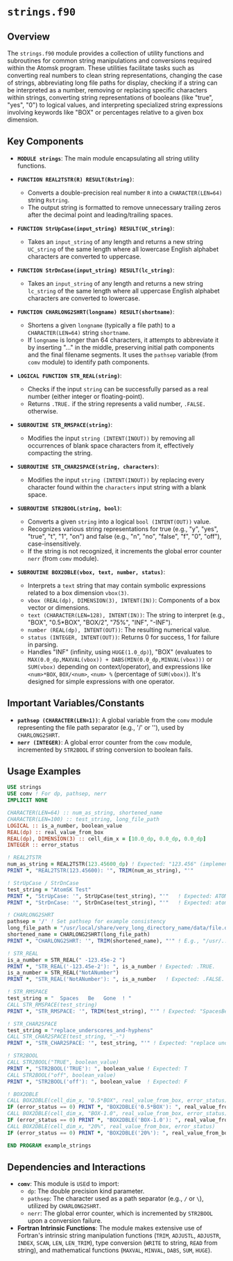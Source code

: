 # `strings.f90`

## Overview

The `strings.f90` module provides a collection of utility functions and subroutines for common string manipulations and conversions required within the Atomsk program. These utilities facilitate tasks such as converting real numbers to clean string representations, changing the case of strings, abbreviating long file paths for display, checking if a string can be interpreted as a number, removing or replacing specific characters within strings, converting string representations of booleans (like "true", "yes", "0") to logical values, and interpreting specialized string expressions involving keywords like "BOX" or percentages relative to a given box dimension.

## Key Components

- **`MODULE strings`**: The main module encapsulating all string utility functions.

- **`FUNCTION REAL2TSTR(R) RESULT(Rstring)`**:
    - Converts a double-precision real number `R` into a `CHARACTER(LEN=64)` string `Rstring`.
    - The output string is formatted to remove unnecessary trailing zeros after the decimal point and leading/trailing spaces.

- **`FUNCTION StrUpCase(input_string) RESULT(UC_string)`**:
    - Takes an `input_string` of any length and returns a new string `UC_string` of the same length where all lowercase English alphabet characters are converted to uppercase.

- **`FUNCTION StrDnCase(input_string) RESULT(lc_string)`**:
    - Takes an `input_string` of any length and returns a new string `lc_string` of the same length where all uppercase English alphabet characters are converted to lowercase.

- **`FUNCTION CHARLONG2SHRT(longname) RESULT(shortname)`**:
    - Shortens a given `longname` (typically a file path) to a `CHARACTER(LEN=64)` string `shortname`.
    - If `longname` is longer than 64 characters, it attempts to abbreviate it by inserting "..." in the middle, preserving initial path components and the final filename segments. It uses the `pathsep` variable (from `comv` module) to identify path components.

- **`LOGICAL FUNCTION STR_REAL(string)`**:
    - Checks if the input `string` can be successfully parsed as a real number (either integer or floating-point).
    - Returns `.TRUE.` if the string represents a valid number, `.FALSE.` otherwise.

- **`SUBROUTINE STR_RMSPACE(string)`**:
    - Modifies the input `string (INTENT(INOUT))` by removing all occurrences of blank space characters from it, effectively compacting the string.

- **`SUBROUTINE STR_CHAR2SPACE(string, characters)`**:
    - Modifies the input `string (INTENT(INOUT))` by replacing every character found within the `characters` input string with a blank space.

- **`SUBROUTINE STR2BOOL(string, bool)`**:
    - Converts a given `string` into a logical `bool (INTENT(OUT))` value.
    - Recognizes various string representations for true (e.g., "y", "yes", "true", "t", "1", "on") and false (e.g., "n", "no", "false", "f", "0", "off"), case-insensitively.
    - If the string is not recognized, it increments the global error counter `nerr` (from `comv` module).

- **`SUBROUTINE BOX2DBLE(vbox, text, number, status)`**:
    - Interprets a `text` string that may contain symbolic expressions related to a box dimension `vbox(3)`.
    - `vbox (REAL(dp), DIMENSION(3), INTENT(IN))`: Components of a box vector or dimensions.
    - `text (CHARACTER(LEN=128), INTENT(IN))`: The string to interpret (e.g., "BOX", "0.5*BOX", "BOX/2", "75%", "INF", "-INF").
    - `number (REAL(dp), INTENT(OUT))`: The resulting numerical value.
    - `status (INTEGER, INTENT(OUT))`: Returns 0 for success, 1 for failure in parsing.
    - Handles "INF" (infinity, using `HUGE(1.0_dp)`), "BOX" (evaluates to `MAX(0.0_dp,MAXVAL(vbox)) + DABS(MIN(0.0_dp,MINVAL(vbox)))` or `SUM(vbox)` depending on context/operator), and expressions like `<num>*BOX`, `BOX/<num>`, `<num> %` (percentage of `SUM(vbox)`). It's designed for simple expressions with one operator.

## Important Variables/Constants

- **`pathsep (CHARACTER(LEN=1))`**: A global variable from the `comv` module representing the file path separator (e.g., '/' or '\'), used by `CHARLONG2SHRT`.
- **`nerr (INTEGER)`**: A global error counter from the `comv` module, incremented by `STR2BOOL` if string conversion to boolean fails.

## Usage Examples

```fortran
USE strings
USE comv ! For dp, pathsep, nerr
IMPLICIT NONE

CHARACTER(LEN=64) :: num_as_string, shortened_name
CHARACTER(LEN=100) :: test_string, long_file_path
LOGICAL :: is_a_number, boolean_value
REAL(dp) :: real_value_from_box
REAL(dp), DIMENSION(3) :: cell_dim_x = [10.0_dp, 0.0_dp, 0.0_dp]
INTEGER :: error_status

! REAL2TSTR
num_as_string = REAL2TSTR(123.45600_dp) ! Expected: "123.456" (implementation might vary slightly)
PRINT *, "REAL2TSTR(123.45600): '", TRIM(num_as_string), "'"

! StrUpCase / StrDnCase
test_string = "AtomSK Test"
PRINT *, "StrUpCase: '", StrUpCase(test_string), "'"   ! Expected: ATOMSK TEST
PRINT *, "StrDnCase: '", StrDnCase(test_string), "'"   ! Expected: atomsk test

! CHARLONG2SHRT
pathsep = '/' ! Set pathsep for example consistency
long_file_path = "/usr/local/share/very_long_directory_name/data/file.dat"
shortened_name = CHARLONG2SHRT(long_file_path)
PRINT *, "CHARLONG2SHRT: '", TRIM(shortened_name), "'" ! E.g., "/usr/.../data/file.dat"

! STR_REAL
is_a_number = STR_REAL(" -123.45e-2 ")
PRINT *, "STR_REAL('-123.45e-2'): ", is_a_number ! Expected: .TRUE.
is_a_number = STR_REAL("NotANumber")
PRINT *, "STR_REAL('NotANumber'): ", is_a_number   ! Expected: .FALSE.

! STR_RMSPACE
test_string = "  Spaces   Be   Gone  ! "
CALL STR_RMSPACE(test_string)
PRINT *, "STR_RMSPACE: '", TRIM(test_string), "'" ! Expected: "SpacesBeGone!"

! STR_CHAR2SPACE
test_string = "replace_underscores_and-hyphens"
CALL STR_CHAR2SPACE(test_string, "_-")
PRINT *, "STR_CHAR2SPACE: '", test_string, "'" ! Expected: "replace underscores and hyphens"

! STR2BOOL
CALL STR2BOOL("TRUE", boolean_value)
PRINT *, "STR2BOOL('TRUE'): ", boolean_value ! Expected: T
CALL STR2BOOL("off", boolean_value)
PRINT *, "STR2BOOL('off'): ", boolean_value  ! Expected: F

! BOX2DBLE
CALL BOX2DBLE(cell_dim_x, "0.5*BOX", real_value_from_box, error_status)
IF (error_status == 0) PRINT *, "BOX2DBLE('0.5*BOX'): ", real_value_from_box ! Expected: 5.0
CALL BOX2DBLE(cell_dim_x, "BOX-1.0", real_value_from_box, error_status)
IF (error_status == 0) PRINT *, "BOX2DBLE('BOX-1.0'): ", real_value_from_box ! Expected: 9.0 (based on SUM(vbox) for +/-)
CALL BOX2DBLE(cell_dim_x, "20%", real_value_from_box, error_status)
IF (error_status == 0) PRINT *, "BOX2DBLE('20%'): ", real_value_from_box     ! Expected: 2.0

END PROGRAM example_strings
```

## Dependencies and Interactions

- **`comv`**: This module is `USE`d to import:
    - `dp`: The double precision kind parameter.
    - `pathsep`: The character used as a path separator (e.g., `/` or `\`), utilized by `CHARLONG2SHRT`.
    - `nerr`: The global error counter, which is incremented by `STR2BOOL` upon a conversion failure.
- **Fortran Intrinsic Functions**: The module makes extensive use of Fortran's intrinsic string manipulation functions (`TRIM`, `ADJUSTL`, `ADJUSTR`, `INDEX`, `SCAN`, `LEN`, `LEN_TRIM`), type conversion (`WRITE` to string, `READ` from string), and mathematical functions (`MAXVAL`, `MINVAL`, `DABS`, `SUM`, `HUGE`).
